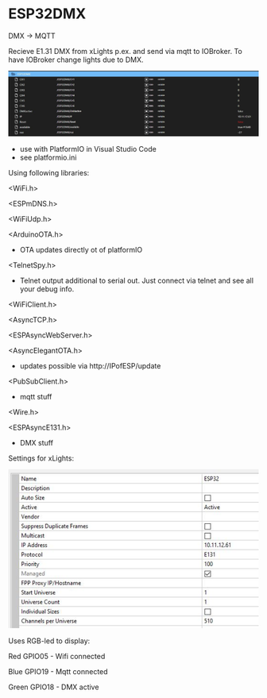 # ESP32DMX
DMX -> MQTT

Recieve E1.31 DMX from xLights p.ex. and send via mqtt to IOBroker. To have IOBroker change lights due to DMX.

![IOBroker screenshot](https://github.com/Bavarialex/ESP32DMX/blob/main/pics/esp32dmx01.JPG?raw=true)

- use with PlatformIO in Visual Studio Code
- see platformio.ini

Using following libraries:

<WiFi.h>

<ESPmDNS.h>

<WiFiUdp.h>

<ArduinoOTA.h>

- OTA updates directly ot of platformIO


<TelnetSpy.h>

- Telnet output additional to serial out. Just connect via telnet and see all your debug info.


<WiFiClient.h>

<AsyncTCP.h>

<ESPAsyncWebServer.h>

<AsyncElegantOTA.h>

- updates possible via http://IPofESP/update


<PubSubClient.h>

- mqtt stuff


<Wire.h>

<ESPAsyncE131.h>

- DMX stuff




Settings for xLights:

![xLights screenshot](https://github.com/Bavarialex/ESP32DMX/blob/main/pics/xl01.JPG?raw=true)

Uses RGB-led to display:

Red GPIO05 - Wifi connected

Blue GPIO19 - Mqtt connected

Green GPIO18 - DMX active


